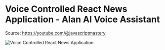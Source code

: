 # Voice Controlled React News Application - Alan AI Voice Assistant

<!-- ### [Live Site](https://alan-news-app.netlify.app/) -->

Source: https://youtube.com/@javascriptmastery

![Voice Controlled React News Application](https://yt3.googleusercontent.com/wg1TITEoPfxvBGfzuqWyt3bqm_qu35ZhMswUv3feetU3xNX_6wsAXZF40OlPIgY4TmqbqCmAZ1U=s176-c-k-c0x00ffffff-no-rj)